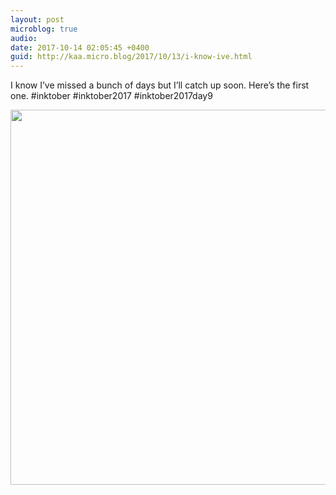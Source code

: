 ```yaml
---
layout: post
microblog: true
audio: 
date: 2017-10-14 02:05:45 +0400
guid: http://kaa.micro.blog/2017/10/13/i-know-ive.html
---
```

I know I’ve missed a bunch of days but I’ll catch up soon. Here’s the first one. #inktober #inktober2017 #inktober2017day9

<img src="https://micro.kaa.bz/uploads/2018/a4e3da9ee1.jpg" width="600" height="600" />
